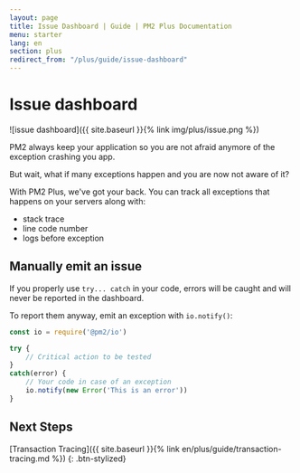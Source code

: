 ```yaml
---
layout: page
title: Issue Dashboard | Guide | PM2 Plus Documentation
menu: starter
lang: en
section: plus
redirect_from: "/plus/guide/issue-dashboard"
---
```


# Issue dashboard

![issue dashboard]({{ site.baseurl }}{% link img/plus/issue.png %})

PM2 always keep your application so you are not afraid anymore of the exception crashing you app.

But wait, what if many exceptions happen and you are now not aware of it?

With PM2 Plus, we've got your back. You can track all exceptions that happens on your servers along with:
- stack trace
- line code number
- logs before exception

## Manually emit an issue

If you properly use `try... catch` in your code, errors will be caught and will never be reported in the dashboard.

To report them anyway, emit an exception with `io.notify()`:

```javascript
const io = require('@pm2/io')

try {
    // Critical action to be tested
}
catch(error) {
    // Your code in case of an exception
    io.notify(new Error('This is an error'))
}
```

## Next Steps

[Transaction Tracing]({{ site.baseurl }}{% link en/plus/guide/transaction-tracing.md %})
{: .btn-stylized}
